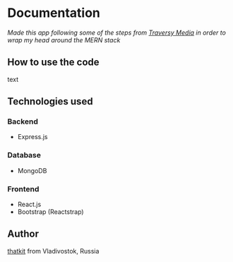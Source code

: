 # Documentation

*Made this app following some of the steps from [Traversy Media](https://www.youtube.com/watch?v=5yTazHkDR4o&list=PLillGF-RfqbbiTGgA77tGO426V3hRF9iE&index=3&ab_channel=TraversyMedia) in order to wrap my head around the MERN stack*

## How to use the code

text

## Technologies used

### Backend
 - Express.js

### Database
 - MongoDB

### Frontend
 - React.js
 - Bootstrap (Reactstrap)

## Author

[thatkit](https://github.com/thatkit) from Vladivostok, Russia
